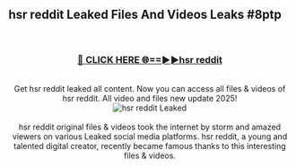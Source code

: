 ## hsr reddit Leaked Files And Videos Leaks #8ptp
<br>
<div align="center">
<h3><a href="https://watchclip.my.id/hsr reddit" rel="nofollow">🔴 CLICK HERE 🌐==►►hsr reddit</a></h3>
<br>
Get hsr reddit leaked all content. Now you can access all files & videos of hsr reddit. All video and files new update 2025!
<br>
<a href="https://watchclip.my.id/hsr reddit" rel="nofollow" data-target="animated-image.originalLink"><img src="https://i.ibb.co.com/WyWwxjT/player-gif2.gif" alt="hsr reddit Leaked" style="max-width: 100%; display: inline-block;" data-target="animated-image.originalImage"></a>
<br><br>
hsr reddit original files & videos took the internet by storm and amazed viewers on various Leaked social media platforms. hsr reddit, a young and talented digital creator, recently became famous thanks to this interesting files & videos.
</div>
<br>
